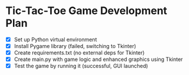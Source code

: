 # Tic-Tac-Toe Game Development Plan

- [x] Set up Python virtual environment
- [x] Install Pygame library (failed, switching to Tkinter)
- [x] Create requirements.txt (no external deps for Tkinter)
- [x] Create main.py with game logic and enhanced graphics using Tkinter
- [x] Test the game by running it (successful, GUI launched)
